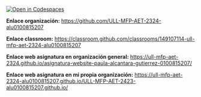 [![Open in Codespaces](https://classroom.github.com/assets/launch-codespace-7f7980b617ed060a017424585567c406b6ee15c891e84e1186181d67ecf80aa0.svg)](https://classroom.github.com/open-in-codespaces?assignment_repo_id=12887468)

**Enlace organización:** https://github.com/ULL-MFP-AET-2324-alu0100815207

**Enlace classroom:** https://classroom.github.com/classrooms/149107114-ull-mfp-aet-2324-alu0100815207

**Enlace web asignatura en organización general:** https://ull-mfp-aet-2324.github.io/asignatura-website-paula-alcantara-gutierrez-0100815207/

**Enlace web asignatura en mi propia organización:** https://ull-mfp-aet-2324-alu0100815207.github.io/ULL-MFP-AET-2423-alu0100815207.github.io/
